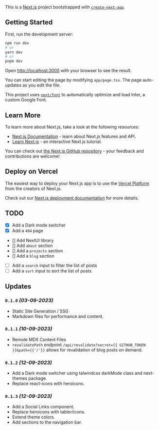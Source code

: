This is a [Next.js](https://nextjs.org/) project bootstrapped with [`create-next-app`](https://github.com/vercel/next.js/tree/canary/packages/create-next-app).

## Getting Started

First, run the development server:

```bash
npm run dev
# or
yarn dev
# or
pnpm dev
```

Open [http://localhost:3000](http://localhost:3000) with your browser to see the result.

You can start editing the page by modifying `app/page.tsx`. The page auto-updates as you edit the file.

This project uses [`next/font`](https://nextjs.org/docs/basic-features/font-optimization) to automatically optimize and load Inter, a custom Google Font.

## Learn More

To learn more about Next.js, take a look at the following resources:

- [Next.js Documentation](https://nextjs.org/docs) - learn about Next.js features and API.
- [Learn Next.js](https://nextjs.org/learn) - an interactive Next.js tutorial.

You can check out [the Next.js GitHub repository](https://github.com/vercel/next.js/) - your feedback and contributions are welcome!

## Deploy on Vercel

The easiest way to deploy your Next.js app is to use the [Vercel Platform](https://vercel.com/new?utm_medium=default-template&filter=next.js&utm_source=create-next-app&utm_campaign=create-next-app-readme) from the creators of Next.js.

Check out our [Next.js deployment documentation](https://nextjs.org/docs/deployment) for more details.

## TODO

- [X] Add a Dark mode switcher
- [X] Add a `404` page
- [] Add NextUI library
- [] Add `about` section 
- [] Add a `projects` section
- [] Add a `blog` section
- [ ] Add a `search` input to filter the list of posts
- [ ] Add a `sort` input to sort the list of posts

## Updates
### `0.1.0` _(03-09-2023)_
- Static Site Generation / SSG 
- Markdown files for performance and content.
### `0.1.1` _(10-09-2023)_
- Remote MDX Content Files
- `revalidatePath` endpoint `/api/revalidate?secret={{ GITHUB_TOKEN }}&path={{'/'}}` allows for revalidation of blog posts on demand.
### `0.1.2` _(12-09-2023)_
- Add a Dark mode switcher using talwindcss darkMode class and next-themes package.
- Replace react-icons with heroicons.
### `0.1.3` _(12-09-2023)_
- Add a Social Links component.
- Replace heroicons with tabler/icons.
- Extend theme colors.
- Add sections to the navigation bar.
